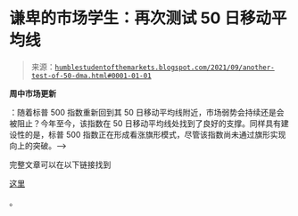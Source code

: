 <!--yml

category: 未分类

date: 2024-05-18 01:55:08

-->

# 谦卑的市场学生：再次测试 50 日移动平均线

> 来源：[`humblestudentofthemarkets.blogspot.com/2021/09/another-test-of-50-dma.html#0001-01-01`](https://humblestudentofthemarkets.blogspot.com/2021/09/another-test-of-50-dma.html#0001-01-01)

**周中市场更新**

：随着标普 500 指数重新回到其 50 日移动平均线附近，市场弱势会持续还是会被阻止？今年至今，该指数在 50 日移动平均线处找到了良好的支撑。同样具有建设性的是，标普 500 指数正在形成看涨旗形模式，尽管该指数尚未通过旗形实现向上的突破。-->

完整文章可以在以下链接找到

[这里](https://humblestudentofthemarkets.com/2021/09/15/another-test-of-the-50-dma/)

。
